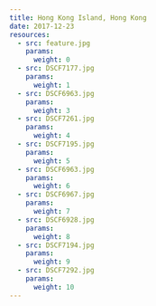 ```yaml
---
title: Hong Kong Island, Hong Kong
date: 2017-12-23
resources:
  - src: feature.jpg
    params:
      weight: 0
  - src: DSCF7177.jpg
    params:
      weight: 1
  - src: DSCF6963.jpg
    params:
      weight: 3
  - src: DSCF7261.jpg
    params:
      weight: 4
  - src: DSCF7195.jpg
    params:
      weight: 5
  - src: DSCF6963.jpg
    params:
      weight: 6
  - src: DSCF6967.jpg
    params:
      weight: 7
  - src: DSCF6928.jpg
    params:
      weight: 8
  - src: DSCF7194.jpg
    params:
      weight: 9
  - src: DSCF7292.jpg
    params:
      weight: 10
---
```

